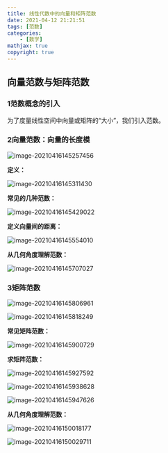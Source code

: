 ```yaml
---
title: 线性代数中的向量和矩阵范数
date: 2021-04-12 21:21:51
tags: [范数]
categories: 
	- [数学]
mathjax: true
copyright: true
---
```


## 向量范数与矩阵范数

<!--more-->

### 1范数概念的引入

为了度量线性空间中向量或矩阵的“大小”，我们引入范数。

### 2向量范数：向量的长度模

![image-20210416145257456](线性代数中的向量和矩阵范数/image-20210416145257456.png)

**定义：**

![image-20210416145311430](线性代数中的向量和矩阵范数/image-20210416145311430.png)

**常见的几种范数：**

![image-20210416145429022](线性代数中的向量和矩阵范数/image-20210416145429022.png)

**定义向量间的距离：**

![image-20210416145554010](线性代数中的向量和矩阵范数/image-20210416145554010.png)

**从几何角度理解范数：**

![image-20210416145707027](线性代数中的向量和矩阵范数/image-20210416145707027.png)

### 3矩阵范数

![image-20210416145806961](线性代数中的向量和矩阵范数/image-20210416145806961.png)

![image-20210416145818249](线性代数中的向量和矩阵范数/image-20210416145818249.png)

**常见矩阵范数：**

![image-20210416145900729](线性代数中的向量和矩阵范数/image-20210416145900729.png)

**求矩阵范数：**

![image-20210416145927592](线性代数中的向量和矩阵范数/image-20210416145927592.png)

![image-20210416145938628](线性代数中的向量和矩阵范数/image-20210416145938628.png)

![image-20210416145947626](线性代数中的向量和矩阵范数/image-20210416145947626.png)

**从几何角度理解范数：**

![image-20210416150018177](线性代数中的向量和矩阵范数/image-20210416150018177.png)

![image-20210416150029711](线性代数中的向量和矩阵范数/image-20210416150029711.png)